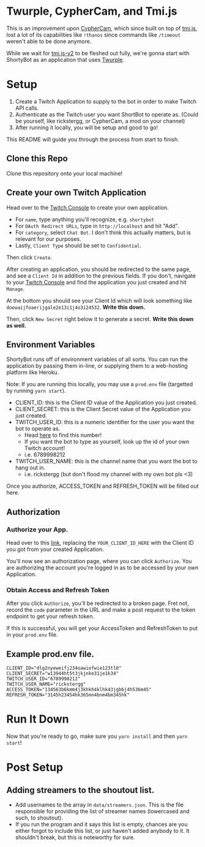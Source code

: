 # Twurple, CypherCam, and Tmi.js

This is an improvement upon [CypherCam](https://github.com/rickstergg/CypherCam), which since built on top of [tmi.js](https://github.com/tmijs/tmi.js), lost a lot of its capabilities like `!thanos` since commands like `/timeout` weren't able to be done anymore.

While we wait for [tmi.js-v2](https://github.com/tmijs/tmi.js-v2) to be fleshed out fully, we're gonna start with ShortyBot as an application that uses [Twurple](https://twurple.js.org/).

# Setup

1. Create a Twitch Application to supply to the bot in order to make Twitch API calls.
2. Authenticate as the Twitch user you want ShortBot to operate as. (Could be yourself, like rickstergg, or CypherCam, a mod on your channel)
3. After running it locally, you will be setup and good to go!

This README will guide you through the process from start to finish.

## Clone this Repo

Clone this repository onto your local machine!

## Create your own Twitch Application

Head over to the [Twitch Console](https://dev.twitch.tv/console/apps/create) to create your own application.

- For `name`, type anything you'll recognize, e.g. `shortybot`
- For `OAuth Redirect URLs`, type in `http://localhost` and hit "Add".
- For `category`, select `Chat Bot`. I don't think this actually matters, but is relevant for our purposes.
- Lastly, `Client Type` should be set to `Confidential`.

Then click `Create`.

After creating an application, you should be redirected to the same page, and see a `Client Id` in addition to the previous fields. If you don't, navigate to your [Twitch Console](https://dev.twitch.tv/console) and find the application you just created and hit `Manage`.

At the bottom you should see your Client Id which will look something like `doewaijfoaerijgale2e13i1j4o3i24532`. **Write this down.**

Then, click `New Secret` right below it to generate a secret. **Write this down as well.**

## Environment Variables

ShortyBot runs off of environment variables of all sorts. You can run the application by passing them in-line, or supplying them to a web-hosting platform like Heroku.

Note: If you are running this locally, you may use a `prod.env` file (targetted by running `yarn start`).

- CLIENT_ID: this is the Client ID value of the Application you just created.
- CLIENT_SECRET: this is the Client Secret value of the Application you just created.
- TWITCH_USER_ID: this is a numeric identifier for the user you want the bot to operate as.
  - Head [here](https://www.streamweasels.com/tools/convert-twitch-username-to-user-id/) to find this number!
  - If you want the bot to type as yourself, look up the id of your own Twitch account!
  - i.e. 6789998212
- TWITCH_USER_NAME: this is the channel name that you want the bot to hang out in.
  - i.e. rickstergg (but don't flood my channel with my own bot pls <3)

Once you authorize, ACCESS_TOKEN and REFRESH_TOKEN will be filled out here.

## Authorization

### Authorize your App.

Head over to this [link](https://id.twitch.tv/oauth2/authorize?client_id=YOUR_CLIENT_ID_HERE&scope=channel:bot+channel:moderate+chat:edit+chat:read+channel:manage:predictions+channel:manage:broadcast+user:bot+moderator:manage:banned_users+clips:edit&response_type=code&redirect_uri=http://localhost&force_verify=true), replacing the `YOUR_CLIENT_ID_HERE` with the Client ID you got from your created Application.

You'll now see an authorization page, where you can click `Authorize`. You are authorizing the account you're logged in as to be accessed by your own Application.

### Obtain Access and Refresh Token

After you click `Authorize`, you'll be redirected to a broken page. Fret not, record the `code` parameter in the URL and make a post request to the token endpoint to get your refresh token.

If this is successful, you will get your AccessToken and RefreshToken to put in your `prod.env` file.

## Example prod.env file.

```
CLIENT_ID="dlg2nyeweifj234oawiefwie123tl0"
CLIENT_SECRET="w13944ht5t3jkjnke31je1k34"
TWITCH_USER_ID="6789998212"
TWITCH_USER_NAME="rickstergg"
ACCESS_TOKEN="134563b6kmm4j3khkh4klhk43jgb6j4h536m45"
REFRESH_TOKEN="3145h23454hk365mn4bnm4bm345hk"
```

# Run It Down

Now that you're ready to go, make sure you `yarn install` and then `yarn start`!

# Post Setup

## Adding streamers to the shoutout list.

- Add usernames to the array in `data/streamers.json`. This is the file responsible for providing the list of streamer names (lowercased and such, to shoutout).
- If you run the program and it says this list is empty, chances are you either forgot to include this list, or just haven't added anybody to it. It shouldn't break, but this is noteworthy for sure.
